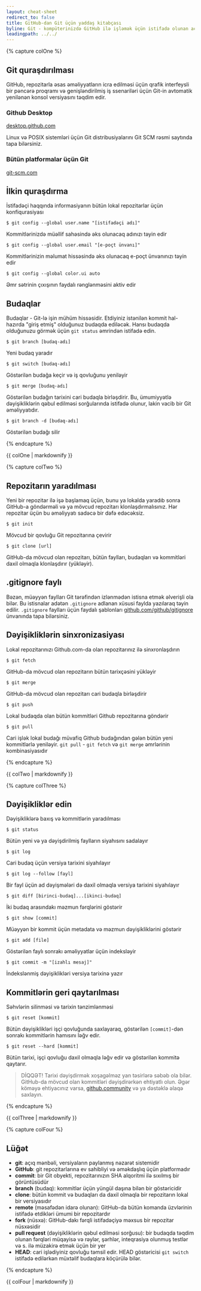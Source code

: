 ```yaml
---
layout: cheat-sheet
redirect_to: false
title: GitHub-dan Git üçün yaddaş kitabçası
byline: Git - kompüterinizdə GitHub ilə işləmək üçün istifadə olunan açıq mənbəli, versiyaların paylanmış nəzarət sistemidir. Bu kitabça, əmr sətri üçün əsas Git əmrləri və onların tətbiqi üzrə təlimatlardan ibarətdir.
leadingpath: ../../
---
```


{% capture colOne %}
## Git quraşdırılması
GitHub, repozitarla əsas əməliyyatların icra edilməsi üçün qrafik interfeysli bir pəncərə proqramı və genişləndirilmiş iş ssenariləri üçün Git-in avtomatik yenilənən konsol versiyasını təqdim edir.

### Github Desktop
[desktop.github.com](https://desktop.github.com)

Linux və POSIX sistemləri üçün Git distribusiyalarını Git SCM rəsmi saytında tapa bilərsiniz.

### Bütün platformalar üçün Git
[git-scm.com](http://git-scm.com)

## İlkin quraşdırma
İstifadəçi haqqında informasiyanın bütün lokal repozitarlar üçün konfiqurasiyası

```$ git config --global user.name "[istifadəçi adı]"```

Kommitlərinizdə müəllif sahəsində əks olunacaq adınızı təyin edir

```$ git config --global user.email "[e-poçt ünvanı]"```

Kommitlərinizin məlumat hissəsində əks olunacaq e-poçt ünvanınızı təyin edir

```$ git config --global color.ui auto```

Əmr sətrinin çıxışının faydalı rənglənməsini aktiv edir

## Budaqlar
Budaqlar - Git-lə işin mühüm hissəsidir. Etdiyiniz istənilən kommit hal-hazırda "giriş etmiş" olduğunuz budaqda ediləcək. Hansı budaqda olduğunuzu görmək üçün `git status` əmrindən istifadə edin.

```$ git branch [budaq-adı]```

Yeni budaq yaradır

```$ git switch [budaq-adı]```

Göstərilən budağa keçir və iş qovluğunu yeniləyir

```$ git merge [budaq-adı]```

Göstərilən budağın tarixini cari budaqla birləşdirir. Bu, ümumiyyətlə dəyişikliklərin qəbul edilməsi sorğularında istifadə olunur, lakin vacib bir Git əməliyyatıdır.

```$ git branch -d [budaq-adı]```

Göstərilən budağı silir

{% endcapture %}
<div class="col-md-6">
{{ colOne | markdownify }}
</div>


{% capture colTwo %}

## Repozitarın yaradılması

Yeni bir repozitar ilə işə başlamaq üçün, bunu ya lokalda yaradıb sonra GitHub-a göndərməli və ya mövcud repozitarı klonlaşdırmalısınız. Hər repozitar üçün bu əməliyyatı sadəcə bir dəfə edəcəksiz.

```$ git init```

Mövcud bir qovluğu Git repozitarına çevirir

```$ git clone [url]```

GitHub-da mövcud olan repozitarı, bütün faylları, budaqları və kommitləri daxil olmaqla klonlaşdırır (yükləyir).

## .gitignore faylı
Bəzən, müəyyən faylları Git tərəfindən izlənmədən istisna etmək əlverişli ola bilər. Bu istisnalar adətən `.gitignore` adlanan xüsusi faylda yazılaraq təyin edilir. `.gitignore` faylları üçün faydalı şablonları [github.com/github/gitignore](https://github.com/github/gitignore) ünvanında tapa bilərsiniz.

## Dəyişikliklərin sinxronizasiyası

Lokal repozitarınızı Github.com-da olan repozitarınız ilə sinxronlaşdırın

```$ git fetch```

GitHub-da mövcud olan repozitarın bütün tarixçəsini yükləyir

```$ git merge```

GitHub-da mövcud olan repozitarı cari budaqla birləşdirir

```$ git push```

Lokal budaqda olan bütün kommitləri Github repozitarına göndərir

```$ git pull```

Cari işlək lokal budağı müvafiq Github budağından gələn bütün yeni kommitlərlə yeniləyir. `git pull` - `git fetch` və `git merge` əmrlərinin kombinasiyasıdır

{% endcapture %}
<div class="col-md-6">
{{ colTwo | markdownify }}
</div>
<div class="clearfix"></div>

{% capture colThree %}

## Dəyişikliklər edin
Dəyişikliklərə baxış və kommitlərin yaradılması

```$ git status```

Bütün yeni və ya dəyişdirilmiş faylların siyahısını sadalayır

```$ git log```

Cari budaq üçün versiya tarixini siyahılayır

```$ git log --follow [fayl]```

Bir fayl üçün ad dəyişmələri də daxil olmaqla versiya tarixini siyahılayır

```$ git diff [birinci-budaq]...[ikinci-budaq]```

İki budaq arasındakı məzmun fərqlərini göstərir

```$ git show [commit]```

Müəyyən bir kommit üçün metadata və məzmun dəyişikliklərini göstərir

```$ git add [file]```

Göstərilən faylı sonrakı əməliyyatlar üçün indeksləyir

```$ git commit -m "[izahlı mesaj]"```

İndekslənmiş dəyişiklikləri versiya tarixinə yazır

## Kommitlərin geri qaytarılması

Səhvlərin silinməsi və tarixin tənzimlənməsi

```$ git reset [kommit]```

Bütün dəyişiklikləri işçi qovluğunda saxlayaraq, göstərilən `[commit]`-dən sonrakı kommitlərin hamısını ləğv edir. 

```$ git reset --hard [kommit]```

Bütün tarixi, işçi qovluğu daxil olmaqla ləğv edir və göstərilən kommitə qaytarır.

> DİQQƏT! Tarixi dəyişdirmək xoşagəlməz yan təsirlərə səbəb ola bilər. GitHub-da mövcud olan kommitləri dəyişdirərkən ehtiyatlı olun. Əgər köməyə ehtiyacınız varsa, [github.community](https://github.community) və ya dəstəklə əlaqə saxlayın.

{% endcapture %}
<div class="col-md-6">
{{ colThree | markdownify }}
</div>

{% capture colFour %}

## Lüğət

- **git**: açıq mənbəli, versiyaların paylanmış nəzarət sistemidir
- **GitHub**: git repozitarlarına ev sahibliyi və əməkdaşlıq üçün platformadır
- **commit**: bir Git obyekti, repozitarınızın SHA alqoritmi ilə sıxılmış bir görüntüsüdür
- **branch** (budaq): kommitlər üçün yüngül daşına bilən bir göstəricidir
- **clone**: bütün kommit və budaqları da daxil olmaqla bir repozitarın lokal bir versiyasıdır
- **remote** (məsafədən idarə olunan): GitHub-da bütün komanda üzvlərinin istifadə etdikləri ümumi bir repozitardır
- **fork** (nüsxə): GitHub-dakı fərqli istifadəçiyə məxsus bir repozitar nüsxəsidir
- **pull request** (dəyişikliklərin qəbul edilməsi sorğusu): bir budaqda təqdim olunan fərqləri müqayisə və rəylər, şərhlər, inteqrasiya olunmuş testlər və s. ilə müzakirə etmək üçün bir yer
- **HEAD**: cari işlədiyiniz qovluğu təmsil edir. HEAD göstəricisi `git switch` istifadə edilərkən müxtəlif budaqlara köçürülə bilər.

{% endcapture %}
<div class="col-md-6">
{{ colFour | markdownify }}
</div>
<div class="clearfix"></div>
